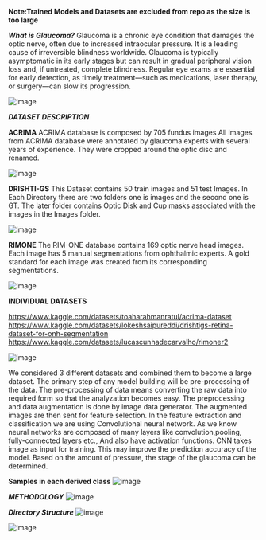 **Note:Trained Models and Datasets are excluded from repo as the size is too large**

_**What is Glaucoma?**_
Glaucoma is a chronic eye condition that damages the optic nerve, often due to increased intraocular pressure. It is a leading cause of irreversible blindness worldwide. Glaucoma is typically asymptomatic in its early stages but can result in gradual peripheral vision loss and, if untreated, complete blindness. Regular eye exams are essential for early detection, as timely treatment—such as medications, laser therapy, or surgery—can slow its progression.

![image](https://github.com/user-attachments/assets/9383b1fe-57bb-4810-b4ec-bd8a587d1f75)


_**DATASET DESCRIPTION**_

**ACRIMA**
	ACRIMA database is composed by 705 fundus images All images from ACRIMA database were annotated by 	glaucoma experts with several years of experience. They were cropped around the optic disc and renamed.

 ![image](https://github.com/user-attachments/assets/6a03d779-e49a-4c3a-8a6c-9b876b426c6e)


 
**DRISHTI-GS**
  This Dataset contains 50 train images and 51 test Images. In Each Directory there are two folders one is images and the second one is GT. The later folder contains Optic Disk and Cup masks associated with the images in the Images folder.

  ![image](https://github.com/user-attachments/assets/ce19ef33-fab4-410c-aeee-44c7db5a160a)
  
**RIMONE**
  The RIM-ONE database contains 169 optic nerve head images. Each image has 5 manual segmentations from ophthalmic experts. A gold standard for each image was created from its corresponding segmentations.

  ![image](https://github.com/user-attachments/assets/a44118ff-b0a8-4c00-9d99-35e55107da4c)


**INDIVIDUAL DATASETS**

  https://www.kaggle.com/datasets/toaharahmanratul/acrima-dataset
  https://www.kaggle.com/datasets/lokeshsaipureddi/drishtigs-retina-dataset-for-onh-segmentation
  https://www.kaggle.com/datasets/lucascunhadecarvalho/rimoner2
  
  ![image](https://github.com/user-attachments/assets/fc1f0733-e26c-4216-84fc-8b19beaee128)

  We considered 3 different datasets and combined them to become a large dataset. The primary step of any model building will be pre-processing of the data. The pre-processing of data means converting the raw data into required form so that the analyzation becomes easy. The preprocessing and data augmentation is done by image data generator. The augmented images are then sent for feature selection. In the feature extraction and classification we are using  Convolutional neural network. As we know neural networks are composed of many layers like convolution,pooling, fully-connected layers etc., And also have activation functions. CNN takes image as input for training. This may improve the prediction accuracy of the model. Based on the  amount of pressure, the stage of the glaucoma can be determined.

  **Samples in each derived class**
![image](https://github.com/user-attachments/assets/5f27f6fe-53d6-4b58-93c0-e03dd6933ea0)

_**METHODOLOGY**_
![image](https://github.com/user-attachments/assets/0490094f-1a6d-450a-9885-8f74230645f1)

_**Directory Structure**_
![image](https://github.com/user-attachments/assets/d03d8e24-8e32-467c-a163-432d317013f5)

![image](https://github.com/user-attachments/assets/04a30328-911d-49e9-b371-1fbdd5b0a4f1)



